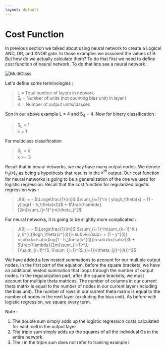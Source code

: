 ```yaml
---
layout: default
---
```



 <script type="text/x-mathjax-config">
    MathJax.Hub.Config({
      tex2jax: {
        skipTags: ['script', 'noscript', 'style', 'textarea', 'pre'],
        inlineMath: [['$','$']]
      }
    });
  </script>
  <script src="https://cdn.mathjax.org/mathjax/latest/MathJax.js?config=TeX-AMS-MML_HTMLorMML" type="text/javascript"></script> 

# Cost Function

In previous section we talked about using neural network to create a Logical AND, OR, and XNOR gate. In those examples we assumed the values of θ. But how do we actually calculate them? To do that first we need to define cost function of neural network. To do that lets see a neural network :

![MultiClass](https://m3verma.github.io/Machine_Learning/Coursera_AndrewNG_Course/Images/Neural_Network/MultiClass.png)

Let's define some terminologies :
> L = Total number of layers in network<br>
> S<sub>l</sub> = Number of units (not counting bias unit) in layer l<br>
> K = Number of output units/classes 

Son in our above example L = 4 and S<sub>4</sub> = 4. Now for binary classification :
> S<sub>L</sub> = 1<br>
> k = 1 

For multiclass classification
> S<sub>L</sub> = k<br>
> k >= 3 

Recall that in neural networks, we may have many output nodes. We denote $h_θ(x)$<sub>k</sub> as being a hypothesis that results in the $k^{th}$ output. Our cost function for neural networks is going to be a generalization of the one we used for logistic regression. Recall that the cost function for regularized logistic regression was :

> J(θ) = - $\Large\frac{1}{m}$ $\sum_{i=1}^m ( ylogh_\theta(x) + (1 - y)log(1 - h_\theta(x)))$ + $\frac{\lambda}{2m}\sum_{j=1}^{m}\theta_j^2$

For neural networks, it is going to be slightly more complicated :

> J(θ) = - $\Large\frac{1}{m}$ $\sum_{i=1}^m\sum_{k=1}^K ( y_k^{(i)}logh_\theta(x^{(i)})<sub>k</sub> + (1 - y^{(i)}<sub>k</sub>)log(1 - h_\theta(x^{(i)})<sub>k</sub>))$ + $\frac{\lambda}{2m}\sum_{l=1}^{L-1}\sum_{i=1}^{S_l}\sum_{j=1}^{S_{l+1}}(\theta_{ji}^{(l)})^2$

We have added a few nested summations to account for our multiple output nodes. In the first part of the equation, before the square brackets, we have an additional nested summation that loops through the number of output nodes. In the regularization part, after the square brackets, we must account for multiple theta matrices. The number of columns in our current theta matrix is equal to the number of nodes in our current layer (including the bias unit). The number of rows in our current theta matrix is equal to the number of nodes in the next layer (excluding the bias unit). As before with logistic regression, we square every term.

Note :
1. The double sum simply adds up the logistic regression costs calculated for each cell in the output layer
2. The triple sum simply adds up the squares of all the individual Θs in the entire network.
3. The i in the triple sum does not refer to training example i
